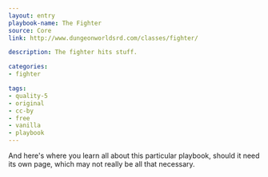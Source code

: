 ```yaml
---
layout: entry
playbook-name: The Fighter
source: Core
link: http://www.dungeonworldsrd.com/classes/fighter/

description: The fighter hits stuff.

categories:
- fighter

tags:
- quality-5
- original
- cc-by
- free
- vanilla
- playbook
---
```


And here's where you learn all about this particular playbook, should it need its own page, which may not really be all that necessary.
